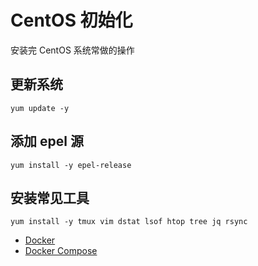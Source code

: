 # CentOS 初始化

安装完 CentOS 系统常做的操作

## 更新系统

```
yum update -y
```

## 添加 epel 源

```
yum install -y epel-release
```

## 安装常见工具

```
yum install -y tmux vim dstat lsof htop tree jq rsync
```

- [Docker](../docker)
- [Docker Compose](../docker-compose)
